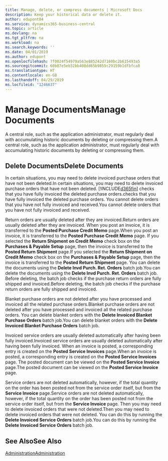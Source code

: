 ```yaml
---
title: Manage, delete, or compress documents | Microsoft Docs
description: Keep your historical data or delete it.
author: edupont04
ms.service: dynamics365-business-central
ms.topic: article
ms.devlang: na
ms.tgt_pltfrm: na
ms.workload: na
ms.search.keywords: ''
ms.date: 04/01/2019
ms.author: edupont
ms.openlocfilehash: 7f0024f54979a563e885242d7160bc2b615493a5
ms.sourcegitcommit: 60b87e5eb32bb408dd65b9855c29159b1dfbfca8
ms.translationtype: HT
ms.contentlocale: en-GB
ms.lasthandoff: 04/29/2019
ms.locfileid: "1246637"
---
```

# <a name="manage-documents"></a><span data-ttu-id="1d146-103">Manage Documents</span><span class="sxs-lookup"><span data-stu-id="1d146-103">Manage Documents</span></span>
<span data-ttu-id="1d146-104">A central role, such as the application administrator, must regularly deal with accumulating historic documents by deleting or compressing them.</span><span class="sxs-lookup"><span data-stu-id="1d146-104">A central role, such as the application administrator, must regularly deal with accumulating historic documents by deleting or compressing them.</span></span>  

## <a name="delete-documents"></a><span data-ttu-id="1d146-105">Delete Documents</span><span class="sxs-lookup"><span data-stu-id="1d146-105">Delete Documents</span></span>
<span data-ttu-id="1d146-106">In certain situations, you may need to delete invoiced purchase orders that have not been deleted.</span><span class="sxs-lookup"><span data-stu-id="1d146-106">In certain situations, you may need to delete invoiced purchase orders that have not been deleted.</span></span> [!INCLUDE[d365fin](includes/d365fin_md.md)] <span data-ttu-id="1d146-107">checks that you have fully invoiced the deleted purchase orders.</span><span class="sxs-lookup"><span data-stu-id="1d146-107">checks that you have fully invoiced the deleted purchase orders.</span></span> <span data-ttu-id="1d146-108">You cannot delete orders that you have not fully invoiced and received.</span><span class="sxs-lookup"><span data-stu-id="1d146-108">You cannot delete orders that you have not fully invoiced and received.</span></span>  

<span data-ttu-id="1d146-109">Return orders are usually deleted after they are invoiced.</span><span class="sxs-lookup"><span data-stu-id="1d146-109">Return orders are usually deleted after they are invoiced.</span></span> <span data-ttu-id="1d146-110">When you post an invoice, it is transferred to the **Posted Purchase Credit Memo** page.</span><span class="sxs-lookup"><span data-stu-id="1d146-110">When you post an invoice, it is transferred to the **Posted Purchase Credit Memo** page.</span></span> <span data-ttu-id="1d146-111">If you selected the **Return Shipment on Credit Memo** check box on the **Purchases & Payable Setup** page, then the invoice is transferred to the **Posted Return Shipment** page.</span><span class="sxs-lookup"><span data-stu-id="1d146-111">If you selected the **Return Shipment on Credit Memo** check box on the **Purchases & Payable Setup** page, then the invoice is transferred to the **Posted Return Shipment** page.</span></span> <span data-ttu-id="1d146-112">You can delete the documents using the **Delete Invd Purch. Ret. Orders** batch job.</span><span class="sxs-lookup"><span data-stu-id="1d146-112">You can delete the documents using the **Delete Invd Purch. Ret. Orders** batch job.</span></span> <span data-ttu-id="1d146-113">Before deleting, the batch job checks if the purchase return orders are fully shipped and invoiced.</span><span class="sxs-lookup"><span data-stu-id="1d146-113">Before deleting, the batch job checks if the purchase return orders are fully shipped and invoiced.</span></span>  

<span data-ttu-id="1d146-114">Blanket purchase orders are not deleted after you have processed and invoiced all the related purchase orders.</span><span class="sxs-lookup"><span data-stu-id="1d146-114">Blanket purchase orders are not deleted after you have processed and invoiced all the related purchase orders.</span></span> <span data-ttu-id="1d146-115">You can delete blanket orders with the **Delete Invoiced Blanket Purchase Orders** batch job.</span><span class="sxs-lookup"><span data-stu-id="1d146-115">You can delete blanket orders with the **Delete Invoiced Blanket Purchase Orders** batch job.</span></span>  

<span data-ttu-id="1d146-116">Invoiced service orders are usually deleted automatically after having been fully invoiced.</span><span class="sxs-lookup"><span data-stu-id="1d146-116">Invoiced service orders are usually deleted automatically after having been fully invoiced.</span></span> <span data-ttu-id="1d146-117">When an invoice is posted, a corresponding entry is created on the **Posted Service Invoices** page.</span><span class="sxs-lookup"><span data-stu-id="1d146-117">When an invoice is posted, a corresponding entry is created on the **Posted Service Invoices** page.</span></span> <span data-ttu-id="1d146-118">The posted document can be viewed on the **Posted Service Invoice** page.</span><span class="sxs-lookup"><span data-stu-id="1d146-118">The posted document can be viewed on the **Posted Service Invoice** page.</span></span>  

<span data-ttu-id="1d146-119">Service orders are not deleted automatically, however, if the total quantity on the order has been posted not from the service order itself, but from the **Service Invoice** page.</span><span class="sxs-lookup"><span data-stu-id="1d146-119">Service orders are not deleted automatically, however, if the total quantity on the order has been posted not from the service order itself, but from the **Service Invoice** page.</span></span> <span data-ttu-id="1d146-120">Then you may need to delete invoiced orders that were not deleted.</span><span class="sxs-lookup"><span data-stu-id="1d146-120">Then you may need to delete invoiced orders that were not deleted.</span></span> <span data-ttu-id="1d146-121">You can do this by running the **Delete Invoiced Service Orders** batch job.</span><span class="sxs-lookup"><span data-stu-id="1d146-121">You can do this by running the **Delete Invoiced Service Orders** batch job.</span></span>  

## <a name="see-also"></a><span data-ttu-id="1d146-122">See Also</span><span class="sxs-lookup"><span data-stu-id="1d146-122">See Also</span></span>  
[<span data-ttu-id="1d146-123">Administration</span><span class="sxs-lookup"><span data-stu-id="1d146-123">Administration</span></span>](admin-setup-and-administration.md)  
